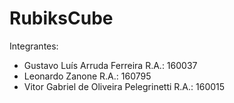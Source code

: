 # RubiksCube

Integrantes:
- Gustavo Luís Arruda Ferreira           R.A.: 160037
- Leonardo Zanone                        R.A.: 160795
- Vitor Gabriel de Oliveira Pelegrinetti R.A.: 160015
